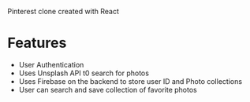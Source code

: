 Pinterest clone created with React

# Features
- User Authentication
- Uses Unsplash API t0 search for photos
- Uses Firebase on the backend to store user ID and Photo collections
- User can search and save collection of favorite photos

